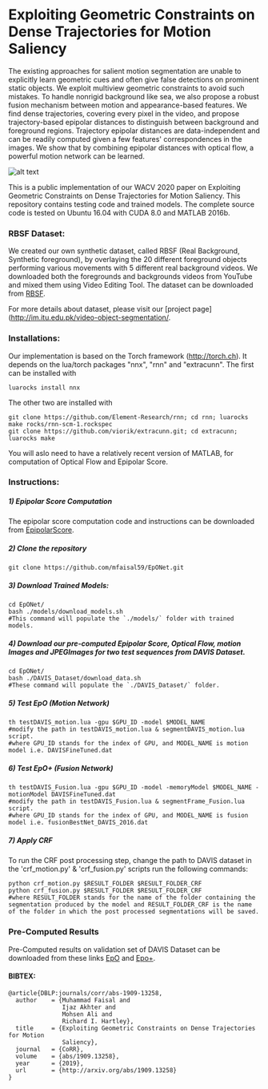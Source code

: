 # Exploiting Geometric Constraints on Dense Trajectories for Motion Saliency

The existing approaches for salient motion segmentation are unable to explicitly learn geometric cues and often give false detections on prominent static objects. We exploit multiview geometric constraints to avoid such mistakes. To handle nonrigid background like sea, we also propose a robust fusion mechanism between motion and appearance-based features. We find dense trajectories, covering every pixel in the video, and propose trajectory-based epipolar distances to distinguish between background and foreground regions. Trajectory epipolar distances are data-independent and can be readily computed given a few features' correspondences in the images. We show that by combining epipolar distances with optical flow, a powerful motion network can be learned.

![alt text](https://github.com/mfaisal59/EpONet/blob/master/images/flowDiagram.png)

This is a public implementation of our WACV 2020 paper on Exploiting Geometric Constraints on Dense Trajectories for Motion Saliency. This repository contains testing code and trained models. The complete source code is tested on Ubuntu 16.04 with CUDA 8.0 and MATLAB 2016b.

### RBSF Dataset:
We created our own synthetic dataset, called RBSF (Real Background, Synthetic foreground), by overlaying the 20 different foreground objects performing various movements with 5 different real background videos. We downloaded both the foregrounds and backgrounds videos from YouTube and mixed them using Video Editing Tool. The dataset can be downloaded from [RBSF](https://github.com/mfaisal59/RBSF).

For more details about dataset, please visit our [project page](http://im.itu.edu.pk/video-object-segmentation/.

### Installations:

Our implementation is based on the Torch framework (http://torch.ch). It depends on the lua/torch packages "nnx", "rnn" and "extracunn". The first can be installed with

	luarocks install nnx 

The other two are installed with 
	
	git clone https://github.com/Element-Research/rnn; cd rnn; luarocks make rocks/rnn-scm-1.rockspec
	git clone https://github.com/viorik/extracunn.git; cd extracunn; luarocks make 

You will aslo need to have a relatively recent version of MATLAB, for computation of Optical Flow and Epipolar Score. 


### Instructions:


##### 1) Epipolar Score Computation

The epipolar score computation code and instructions can be downloaded from [EpipolarScore](https://github.com/mfaisal59/EpipolarScore). 

##### 2) Clone the repository
	
```
git clone https://github.com/mfaisal59/EpONet.git
```

##### 3) Download Trained Models:

```
cd EpONet/
bash ./models/download_models.sh
#This command will populate the `./models/` folder with trained models.
```

##### 4) Download our pre-computed Epipolar Score, Optical Flow, motion Images and JPEGImages for two test sequences from DAVIS Dataset.

```
cd EpONet/
bash ./DAVIS_Dataset/download_data.sh
#These command will populate the `./DAVIS_Dataset/` folder.
```

##### 5) Test EpO (Motion Network)

```
th testDAVIS_motion.lua -gpu $GPU_ID -model $MODEL_NAME
#modify the path in testDAVIS_motion.lua & segmentDAVIS_motion.lua script.
#where GPU_ID stands for the index of GPU, and MODEL_NAME is motion model i.e. DAVISFineTuned.dat
```

##### 6) Test EpO+ (Fusion Network)

```
th testDAVIS_Fusion.lua -gpu $GPU_ID -model -memoryModel $MODEL_NAME -motionModel DAVISFineTuned.dat
#modify the path in testDAVIS_Fusion.lua & segmentFrame_Fusion.lua script.
#where GPU_ID stands for the index of GPU, and MODEL_NAME is fusion model i.e. fusionBestNet_DAVIS_2016.dat
```

##### 7) Apply CRF 

To run the CRF post processing step, change the path to DAVIS dataset in the 'crf_motion.py' & 'crf_fusion.py' scripts run the following commands:

```
python crf_motion.py $RESULT_FOLDER $RESULT_FOLDER_CRF
python crf_fusion.py $RESULT_FOLDER $RESULT_FOLDER_CRF
#where RESULT_FOLDER stands for the name of the folder containing the segmentation produced by the model and RESULT_FOLDER_CRF is the name of the folder in which the post processed segmentations will be saved.
```
		
### Pre-Computed Results
Pre-Computed results on validation set of DAVIS Dataset can be downloaded from these links [EpO](https://drive.google.com/drive/folders/1A2ewOKvLwZy0A83AZEC9XivZPNxm0PJB?usp=sharing) and [Epo+](https://drive.google.com/drive/folders/1gvMmAarNLfru7IVYkzfXuekhCMjcjYnO?usp=sharing).

#### BIBTEX:

```
@article{DBLP:journals/corr/abs-1909-13258,
  author    = {Muhammad Faisal and
               Ijaz Akhter and
               Mohsen Ali and
               Richard I. Hartley},
  title     = {Exploiting Geometric Constraints on Dense Trajectories for Motion
               Saliency},
  journal   = {CoRR},
  volume    = {abs/1909.13258},
  year      = {2019},
  url       = {http://arxiv.org/abs/1909.13258}
}
```